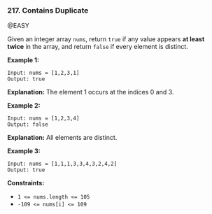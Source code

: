 ### 217. Contains Duplicate

@EASY

Given an integer array `nums`, return `true` if any value appears **at least twice** in the array, and return `false` if every element is distinct.

**Example 1:**
```
Input: nums = [1,2,3,1]
Output: true
```

**Explanation:**
The element 1 occurs at the indices 0 and 3.


**Example 2:**
```
Input: nums = [1,2,3,4]
Output: false
```

**Explanation:**
All elements are distinct.



**Example 3:**
```
Input: nums = [1,1,1,3,3,4,3,2,4,2]
Output: true
```


**Constraints:**
- `1 <= nums.length <= 105`
- `-109 <= nums[i] <= 109`